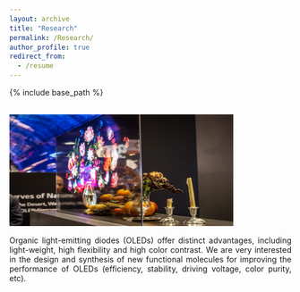 ```yaml
---
layout: archive
title: "Research"
permalink: /Research/
author_profile: true
redirect_from:
  - /resume
---
```


{% include base_path %}

<br/> <img src='/images/research1.jpg' width="400" height="200">
<div style="text-align: justify">
Organic light-emitting diodes (OLEDs) offer distinct advantages, including light-weight, high flexibility and high color contrast. We are very interested in the design and synthesis of new functional molecules for improving the performance of OLEDs (efficiency, stability, driving voltage, color purity, etc).
</div>
